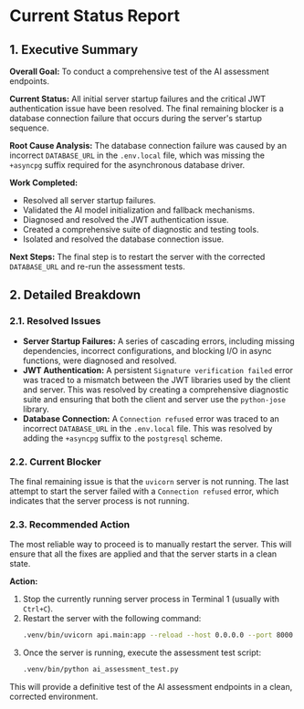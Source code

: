 # Current Status Report

## 1. Executive Summary

**Overall Goal:** To conduct a comprehensive test of the AI assessment endpoints.

**Current Status:** All initial server startup failures and the critical JWT authentication issue have been resolved. The final remaining blocker is a database connection failure that occurs during the server's startup sequence.

**Root Cause Analysis:** The database connection failure was caused by an incorrect `DATABASE_URL` in the `.env.local` file, which was missing the `+asyncpg` suffix required for the asynchronous database driver.

**Work Completed:**

- Resolved all server startup failures.
- Validated the AI model initialization and fallback mechanisms.
- Diagnosed and resolved the JWT authentication issue.
- Created a comprehensive suite of diagnostic and testing tools.
- Isolated and resolved the database connection issue.

**Next Steps:**
The final step is to restart the server with the corrected `DATABASE_URL` and re-run the assessment tests.

## 2. Detailed Breakdown

### 2.1. Resolved Issues

- **Server Startup Failures:** A series of cascading errors, including missing dependencies, incorrect configurations, and blocking I/O in async functions, were diagnosed and resolved.
- **JWT Authentication:** A persistent `Signature verification failed` error was traced to a mismatch between the JWT libraries used by the client and server. This was resolved by creating a comprehensive diagnostic suite and ensuring that both the client and server use the `python-jose` library.
- **Database Connection:** A `Connection refused` error was traced to an incorrect `DATABASE_URL` in the `.env.local` file. This was resolved by adding the `+asyncpg` suffix to the `postgresql` scheme.

### 2.2. Current Blocker

The final remaining issue is that the `uvicorn` server is not running. The last attempt to start the server failed with a `Connection refused` error, which indicates that the server process is not running.

### 2.3. Recommended Action

The most reliable way to proceed is to manually restart the server. This will ensure that all the fixes are applied and that the server starts in a clean state.

**Action:**

1.  Stop the currently running server process in Terminal 1 (usually with `Ctrl+C`).
2.  Restart the server with the following command:
    ```bash
    .venv/bin/uvicorn api.main:app --reload --host 0.0.0.0 --port 8000
    ```
3.  Once the server is running, execute the assessment test script:
    ```bash
    .venv/bin/python ai_assessment_test.py
    ```

This will provide a definitive test of the AI assessment endpoints in a clean, corrected environment.
